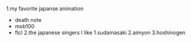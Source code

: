 1.my favorite japanse animation
  * death note
  * mob100
  * flcl
2.the japanese singers I like
  1.sudamasaki
  2.aimyon
  3.hoshinogen
